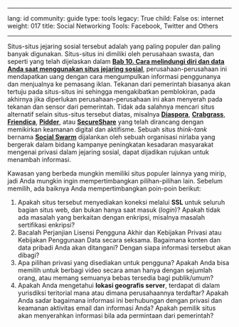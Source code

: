 

---

lang: id
community: guide
type: tools
legacy: True
child: False
os: internet
weight: 017
title: Social Networking Tools: Facebook, Twitter and Others

---

Situs-situs jejaring sosial tersebut adalah yang paling populer dan paling banyak digunakan. Situs-situs ini dimiliki oleh perusahaan swasta, dan seperti yang telah dijelaskan dalam [**Bab 10. Cara melindungi diri dan data Anda saat menggunakan situs jejaring sosial**](https://securityinabox.org/id/chapter-10), perusahaan-perusahaan ini mendapatkan uang dengan cara mengumpulkan informasi penggunanya dan menjualnya ke pemasang iklan. 
Tekanan dari pemerintah biasanya akan tertuju pada situs-situs ini sehingga mengakibatkan pemblokiran, pada akhirnya jika diperlukan perusahaan-perusahaan ini akan menyerah pada tekanan dan sensor dari pemerintah. Tidak ada salahnya mencari situs alternatif selain situs-situs tersebut diatas, misalnya  [**Diaspora**](http://joindiaspora.com), [**Crabgrass**](http://we.riseup.net), [**Friendica**](http://friendica.com/), [**Pidder**](https://pidder.com), atau [**SecureShare**](http://secushare.org) yang telah dirancang dengan memikirkan keamanan digital dan aktifisme. Sebuah situs *think-tank* bernama [**Social Swarm**](http://socialswarm.net) dijalankan oleh sebuah organisasi nirlaba yang bergerak dalam bidang kampanye peningkatan kesadaran masyarakat mengenai privasi dalam jejaring sosial, dapat dijadikan rujukan untuk menambah informasi. 

Kawasan yang berbeda mungkin memiliki situs populer lainnya yang mirip, jadi Anda mungkin ingin mempertimbangkan pilihan-pilihan lain. Sebelum memilih, ada baiknya Anda mempertimbangkan poin-poin berikut:

1. Apakah situs tersebut menyediakan koneksi melalui **SSL** untuk seluruh bagian situs web, dan bukan hanya saat masuk (*login*)? Apakah tidak ada masalah yang berkaitan dengan enkripsi, misalnya masalah sertifikasi enkripsi?
2. Bacalah Perjanjian Lisensi Pengguna Akhir dan Kebijakan Privasi atau Kebijakan Penggunaan Data secara seksama. Bagaimana konten dan data pribadi Anda akan ditangani? Dengan siapa informasi tersebut akan dibagi?
3. Apa pilihan privasi yang disediakan untuk pengguna? Apakah Anda bisa memilih untuk berbagi video secara aman hanya dengan sejumlah orang, atau memang semuanya bebas tersedia bagi publik/umum?
4. Apakah Anda mengetahui **lokasi geografis server**, terdapat di dalam yurisdiksi teritorial mana atau dimana perusahaannya terdaftar? Apakah Anda sadar bagaimana informasi ini berhubungan dengan privasi dan keamanan aktivitas email dan informasi Anda? Apakah pemilik situs akan menyerahkan informasi bila ada permintaan dari pemerintah?

